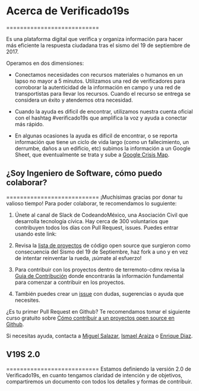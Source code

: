 # Acerca de Verificado19s
===========================

Es una plataforma digital que verifica y organiza información para hacer más eficiente la respuesta ciudadana tras el sismo del 19 de septiembre de 2017.

Operamos en dos dimensiones:

* Conectamos necesidades con recursos materiales o humanos en un lapso no mayor a 5 minutos. Utilizamos una red de verificadores para corroborar la autenticidad de la información en campo y una red de transportistas para llevar los recursos. Cuando el recurso se entrega se considera un éxito y atendemos otra necesidad.


* Cuando la ayuda es dificil de encontrar, utilizamos nuestra cuenta oficial con el hashtag #verificado19s que amplifica la voz y ayuda a  conectar más rápido.

*  En algunas ocasiones la ayuda es dificil de encontrar, o se reporta información que tiene un ciclo de vida largo (como un fallecimiento, un derrumbe, daños a un edificio, etc) subimos la información a un Google Sheet, que eventualmente se trata y sube a [Google Crisis Map].



## ¿Soy Ingeniero de Software, cómo puedo colaborar?
===========================
¡Muchísimas gracias por donar tu valioso tiempo!
Para poder colaborar, te recomendamos lo suguiente:

1. Únete al canal de Slack de CodeandoMéxico, una Asociación Civil que desarrolla tecnología cívica. Hay cerca de 300 voluntarios que contribuyen todos los días con Pull Request, issues. Puedes entrar usando este link:

2. Revisa la [lista de proyectos] de código open source que surgieron como consecuencia del Sismo del 19 de Septiembre, haz fork a uno y en vez de intentar reinventar la rueda, ¡súmate al esfuerzo!


3. Para contribuir con los proyectos dentro de terremoto-cdmx revisa la [Guia de Contribución] donde encontrarás la información fundamental para comenzar a contribuir en los proyectos.

4. También puedes crear un [issue] con dudas, sugerencias o ayuda que necesites.


¿Es tu primer Pull Request en Github? Te recomendamos tomar el siguiente curso gratuito sobre [Cómo contribuir a un proyectos open source en Github].

Si necesitas ayuda, contacta a [Miguel Salazar], [Ismael Araiza] o [Enrique Diaz].


## V19S 2.0
===========================
Estamos definiendo la versión 2.0 de Verificado19s, en cuanto tengamos claridad de intención y de objetivos, compartiremos un documento con todos los detalles y formas de contribuir.



[Google Crisis Map]: https://bit.ly/Verificado19sMAPA
[grupos de trabajo]: https://github.com/CodeandoMexico/terremoto-cdmx#grupos-de-trabajo
[lista de proyectos]: https://github.com/CodeandoMexico/terremoto-cdmx
[Miguel Salazar]: https://twitter.com/miguelsalazarg
[Ismael Araiza]: https://twitter.com/mexflow
[Enrique Diaz]: https://twitter.com/nrkdz
[Cómo contribuir a un proyectos open source en Github]: https://egghead.io/courses/how-to-contribute-to-an-open-source-project-on-github
[Guia de Contribución]: https://github.com/CodeandoMexico/terremoto-cdmx/blob/master/CONTRIBUTING.md
[issue]: https://github.com/nRike/Verificado19s/issues
